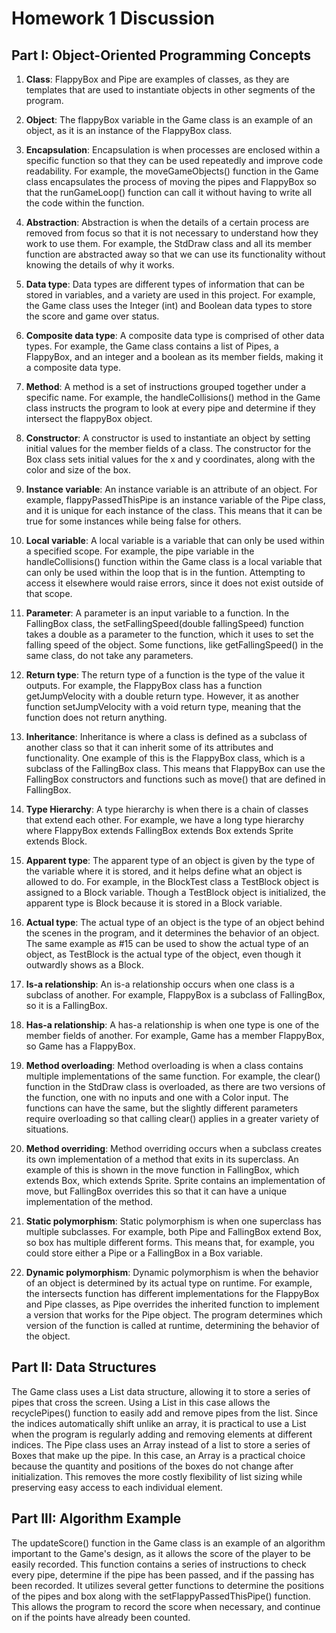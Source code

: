 # Homework 1 Discussion

## Part I: Object-Oriented Programming Concepts

1. **Class**:
FlappyBox and Pipe are examples of classes, as they are templates that are used to instantiate objects in other segments of the program.

2. **Object**:
The flappyBox variable in the Game class is an example of an object, as it is an instance of the FlappyBox class.

3. **Encapsulation**:
Encapsulation is when processes are enclosed within a specific function so that they can be used repeatedly and improve code readability. For example, the moveGameObjects() function in the Game class encapsulates the process of moving the pipes and FlappyBox so that the runGameLoop() function can call it without having to write all the code within the function.

4. **Abstraction**:
Abstraction is when the details of a certain process are removed from focus so that it is not necessary to understand how they work to use them. For example, the StdDraw class and all its member function are abstracted away so that we can use its functionality without knowing the details of why it works.

5. **Data type**:
Data types are different types of information that can be stored in variables, and a variety are used in this project. For example, the Game class uses the Integer (int) and Boolean data types to store the score and game over status.

6. **Composite data type**:
A composite data type is comprised of other data types. For example, the Game class contains a list of Pipes, a FlappyBox, and an integer and a boolean as its member fields, making it a composite data type.

7. **Method**:
A method is a set of instructions grouped together under a specific name. For example, the handleCollisions() method in the Game class instructs the program to look at every pipe and determine if they intersect the flappyBox object.

8. **Constructor**:
A constructor is used to instantiate an object by setting initial values for the member fields of a class. The constructor for the Box class sets initial values for the x and y coordinates, along with the color and size of the box.

9. **Instance variable**:
An instance variable is an attribute of an object. For example, flappyPassedThisPipe is an instance variable of the Pipe class, and it is unique for each instance of the class. This means that it can be true for some instances while being false for others.

10. **Local variable**:
A local variable is a variable that can only be used within a specified scope. For example, the pipe variable in the handleCollisions() function within the Game class is a local variable that can only be used within the loop that is in the funtion. Attempting to access it elsewhere would raise errors, since it does not exist outside of that scope.

11. **Parameter**:
A parameter is an input variable to a function. In the FallingBox class, the setFallingSpeed(double fallingSpeed) function takes a double as a parameter to the function, which it uses to set the falling speed of the object. Some functions, like getFallingSpeed() in the same class, do not take any parameters.

12. **Return type**:
The return type of a function is the type of the value it outputs. For example, the FlappyBox class has a function getJumpVelocity with a double return type. However, it as another function setJumpVelocity with a void return type, meaning that the function does not return anything.

13. **Inheritance**:
Inheritance is where a class is defined as a subclass of another class so that it can inherit some of its attributes and functionality. One example of this is the FlappyBox class, which is a subclass of the FallingBox class. This means that FlappyBox can use the FallingBox constructors and functions such as move() that are defined in FallingBox.

14. **Type Hierarchy**:
A type hierarchy is when there is a chain of classes that extend each other. For example, we have a long type hierarchy where FlappyBox extends FallingBox extends Box extends Sprite extends Block.

15. **Apparent type**:
The apparent type of an object is given by the type of the variable where it is stored, and it helps define what an object is allowed to do. For example, in the BlockTest class a TestBlock object is assigned to a Block variable. Though a TestBlock object is initialized, the apparent type is Block because it is stored in a Block variable.

16. **Actual type**:
The actual type of an object is the type of an object behind the scenes in the program, and it determines the behavior of an object. The same example as #15 can be used to show the actual type of an object, as TestBlock is the actual type of the object, even though it outwardly shows as a Block.

17. **Is-a relationship**:
An is-a relationship occurs when one class is a subclass of another. For example, FlappyBox is a subclass of FallingBox, so it is a FallingBox.

18. **Has-a relationship**:
A has-a relationship is when one type is one of the member fields of another. For example, Game has a member FlappyBox, so Game has a FlappyBox.

19. **Method overloading**:
Method overloading is when a class contains multiple implementations of the same function. For example, the clear() function in the StdDraw class is overloaded, as there are two versions of the function, one with no inputs and one with a Color input. The functions can have the same, but the slightly different parameters require overloading so that calling clear() applies in a greater variety of situations.

20. **Method overriding**:
Method overriding occurs when a subclass creates its own implementation of a method that exits in its superclass. An example of this is shown in the move function in FallingBox, which extends Box, which extends Sprite. Sprite contains an implementation of move, but FallingBox overrides this so that it can have a unique implementation of the method.

21. **Static polymorphism**:
Static polymorphism is when one superclass has multiple subclasses. For example, both Pipe and FallingBox extend Box, so box has multiple different forms. This means that, for example, you could store either a Pipe or a FallingBox in a Box variable.

22. **Dynamic polymorphism**:
Dynamic polymorphism is when the behavior of an object is determined by its actual type on runtime. For example, the intersects function has different implementations for the FlappyBox and Pipe classes, as Pipe overrides the inherited function to implement a version that works for the Pipe object. The program determines which version of the function is called at runtime, determining the behavior of the object.

## Part II: Data Structures
The Game class uses a List data structure, allowing it to store a series of pipes that cross the screen. Using a List in this case allows the recyclePipes() function to easily add and remove pipes from the list. Since the indices automatically shift unlike an array, it is practical to use a List when the program is regularly adding and removing elements at different indices.
The Pipe class uses an Array instead of a list to store a series of Boxes that make up the pipe. In this case, an Array is a practical choice because the quantity and positions of the boxes do not change after initialization. This removes the more costly flexibility of list sizing while preserving easy access to each individual element.

## Part III: Algorithm Example
The updateScore() function in the Game class is an example of an algorithm important to the Game's design, as it allows the score of the player to be easily recorded. This function contains a series of instructions to check every pipe, determine if the pipe has been passed, and if the passing has been recorded. It utilizes several getter functions to determine the positions of the pipes and box along with the setFlappyPassedThisPipe() function. This allows the program to record the score when necessary, and continue on if the points have already been counted.